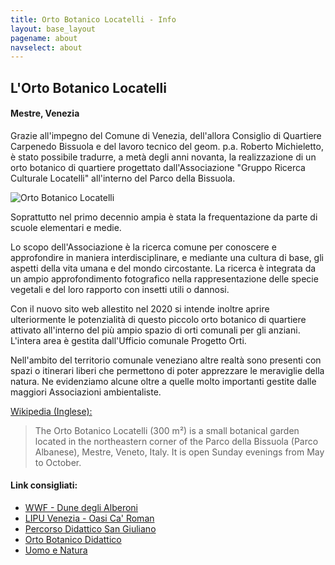 ```yaml
---
title: Orto Botanico Locatelli - Info
layout: base_layout
pagename: about
navselect: about
---
```

## L'Orto Botanico Locatelli

#### Mestre, Venezia

Grazie all'impegno del Comune di Venezia, dell'allora Consiglio di Quartiere Carpenedo Bissuola e del lavoro tecnico del geom. p.a. Roberto Michieletto, è stato possibile tradurre, a metà degli anni novanta, la realizzazione di un orto botanico di quartiere progettato dall'Associazione "Gruppo Ricerca Culturale Locatelli" all'interno del Parco della Bissuola.

![Orto Botanico Locatelli](/media/orto.jpg)

Soprattutto nel primo decennio ampia è stata la frequentazione da parte di scuole elementari e medie.

Lo scopo dell'Associazione è la ricerca comune per conoscere e approfondire in maniera interdisciplinare, e mediante una cultura di base, gli aspetti della vita umana e del mondo circostante. La ricerca è integrata da un ampio approfondimento
fotografico nella rappresentazione delle specie vegetali e del loro rapporto con insetti utili o dannosi.

Con il nuovo sito web allestito nel 2020 si intende inoltre aprire ulteriormente le potenzialità di questo piccolo orto botanico di quartiere attivato all'interno del più ampio spazio di orti comunali per gli anziani. L'intera area è gestita dall'Ufficio comunale Progetto Orti.

Nell'ambito del territorio comunale veneziano altre realtà sono presenti con spazi o itinerari liberi che permettono di poter apprezzare le meraviglie della natura. Ne evidenziamo alcune oltre a quelle molto importanti gestite dalle maggiori Associazioni ambientaliste.

[Wikipedia (Inglese):](https://en.wikipedia.org/wiki/Orto_Botanico_Locatelli)

> The Orto Botanico Locatelli (300 m²) is a small botanical garden located in the northeastern corner of the Parco della Bissuola (Parco Albanese), Mestre, Veneto, Italy. It is open Sunday evenings from May to October.

#### Link consigliati:

* [WWF - Dune degli Alberoni](https://www.wwf.it/oasi/veneto/dune_degli_alberoni/)
* [LIPU Venezia - Oasi Ca' Roman](http://www.lipuvenezia.it/index.php/oasi-ca-roman)
* [Percorso Didattico San Giuliano](http://www.enti.comune.venezia.it/flex/cm/pages/ServeBLOB.php/L/IT/IDPagina/49)
* [Orto Botanico Didattico](https://www.nicolasaba.it/orto%20botanico.html)
* [Uomo e Natura](https://www.filosofiatv.org/index.php?topic=ecofilosofia)